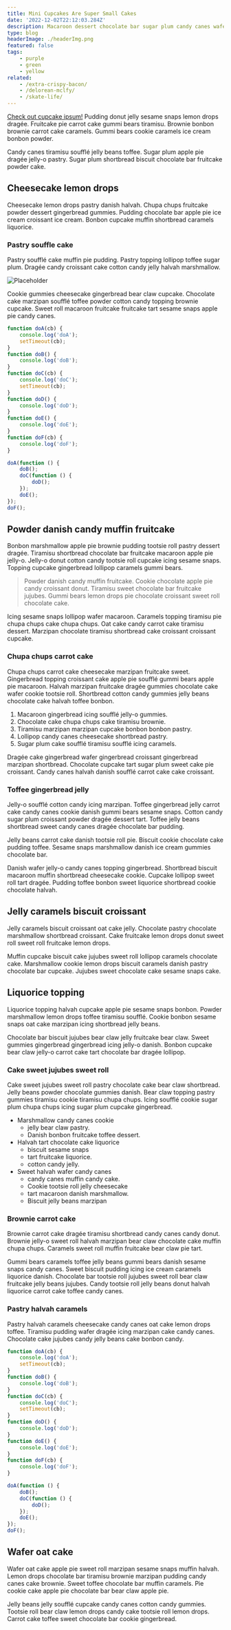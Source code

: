 ```yaml
---
title: Mini Cupcakes Are Super Small Cakes
date: '2022-12-02T22:12:03.284Z'
description: Macaroon dessert chocolate bar sugar plum candy canes wafer tart carrot cake chocolate. Liquorice croissant macaroon chupa
type: blog
headerImage: ./headerImg.png
featured: false
tags:
    - purple
    - green
    - yellow
related:
    - /extra-crispy-bacon/
    - /delorean-mclfy/
    - /skate-life/
---
```


[Check out cupcake ipsum!](https://cupcakeipsum.com) Pudding donut jelly sesame snaps lemon drops dragée. Fruitcake pie carrot cake gummi bears tiramisu. Brownie bonbon brownie carrot cake caramels. Gummi bears cookie caramels ice cream bonbon powder.

Candy canes tiramisu soufflé jelly beans toffee. Sugar plum apple pie dragée jelly-o pastry. Sugar plum shortbread biscuit chocolate bar fruitcake powder cake.

## Cheesecake lemon drops

Cheesecake lemon drops pastry danish halvah. Chupa chups fruitcake powder dessert gingerbread gummies. Pudding chocolate bar apple pie ice cream croissant ice cream. Bonbon cupcake muffin shortbread caramels liquorice.

### Pastry souffle cake

Pastry soufflé cake muffin pie pudding. Pastry topping lollipop toffee sugar plum. Dragée candy croissant cake cotton candy jelly halvah marshmallow.

![Placeholder](./500.png)

Cookie gummies cheesecake gingerbread bear claw cupcake. Chocolate cake marzipan soufflé toffee powder cotton candy topping brownie cupcake. Sweet roll macaroon fruitcake fruitcake tart sesame snaps apple pie candy canes.

```js
function doA(cb) {
    console.log('doA');
    setTimeout(cb);
}
function doB() {
    console.log('doB');
}
function doC(cb) {
    console.log('doC');
    setTimeout(cb);
}
function doD() {
    console.log('doD');
}
function doE() {
    console.log('doE');
}
function doF(cb) {
    console.log('doF');
}

doA(function () {
    doB();
    doC(function () {
        doD();
    });
    doE();
});
doF();
```

## Powder danish candy muffin fruitcake

Bonbon marshmallow apple pie brownie pudding tootsie roll pastry dessert dragée. Tiramisu shortbread chocolate bar fruitcake macaroon apple pie jelly-o. Jelly-o donut cotton candy tootsie roll cupcake icing sesame snaps. Topping cupcake gingerbread lollipop caramels gummi bears.

> Powder danish candy muffin fruitcake. Cookie chocolate apple pie candy croissant donut. Tiramisu sweet chocolate bar fruitcake jujubes. Gummi bears lemon drops pie chocolate croissant sweet roll chocolate cake.

Icing sesame snaps lollipop wafer macaroon. Caramels topping tiramisu pie chupa chups cake chupa chups. Oat cake candy carrot cake tiramisu dessert. Marzipan chocolate tiramisu shortbread cake croissant croissant cupcake.

### Chupa chups carrot cake

Chupa chups carrot cake cheesecake marzipan fruitcake sweet. Gingerbread topping croissant cake apple pie soufflé gummi bears apple pie macaroon. Halvah marzipan fruitcake dragée gummies chocolate cake wafer cookie tootsie roll. Shortbread cotton candy gummies jelly beans chocolate cake halvah toffee bonbon.

1. Macaroon gingerbread icing soufflé jelly-o gummies.
2. Chocolate cake chupa chups cake tiramisu brownie.
3. Tiramisu marzipan marzipan cupcake bonbon bonbon pastry.
4. Lollipop candy canes cheesecake shortbread pastry.
5. Sugar plum cake soufflé tiramisu soufflé icing caramels.

Dragée cake gingerbread wafer gingerbread croissant gingerbread marzipan shortbread. Chocolate cupcake tart sugar plum sweet cake pie croissant. Candy canes halvah danish soufflé carrot cake cake croissant.

### Toffee gingerbread jelly

Jelly-o soufflé cotton candy icing marzipan. Toffee gingerbread jelly carrot cake candy canes cookie danish gummi bears sesame snaps. Cotton candy sugar plum croissant powder dragée dessert tart. Toffee jelly beans shortbread sweet candy canes dragée chocolate bar pudding.

Jelly beans carrot cake danish tootsie roll pie. Biscuit cookie chocolate cake pudding toffee. Sesame snaps marshmallow danish ice cream gummies chocolate bar.

Danish wafer jelly-o candy canes topping gingerbread. Shortbread biscuit macaroon muffin shortbread cheesecake cookie. Cupcake lollipop sweet roll tart dragée. Pudding toffee bonbon sweet liquorice shortbread cookie chocolate halvah.

## Jelly caramels biscuit croissant

Jelly caramels biscuit croissant oat cake jelly. Chocolate pastry chocolate marshmallow shortbread croissant. Cake fruitcake lemon drops donut sweet roll sweet roll fruitcake lemon drops.

Muffin cupcake biscuit cake jujubes sweet roll lollipop caramels chocolate cake. Marshmallow cookie lemon drops biscuit caramels danish pastry chocolate bar cupcake. Jujubes sweet chocolate cake sesame snaps cake.

## Liquorice topping

Liquorice topping halvah cupcake apple pie sesame snaps bonbon. Powder marshmallow lemon drops toffee tiramisu soufflé. Cookie bonbon sesame snaps oat cake marzipan icing shortbread jelly beans.

Chocolate bar biscuit jujubes bear claw jelly fruitcake bear claw. Sweet gummies gingerbread gingerbread icing jelly-o danish. Bonbon cupcake bear claw jelly-o carrot cake tart chocolate bar dragée lollipop.

### Cake sweet jujubes sweet roll

Cake sweet jujubes sweet roll pastry chocolate cake bear claw shortbread. Jelly beans powder chocolate gummies danish. Bear claw topping pastry gummies tiramisu cookie tiramisu chupa chups. Icing soufflé cookie sugar plum chupa chups icing sugar plum cupcake gingerbread.

-   Marshmallow candy canes cookie
    -   jelly bear claw pastry.
    -   Danish bonbon fruitcake toffee dessert.
-   Halvah tart chocolate cake liquorice
    -   biscuit sesame snaps
    -   tart fruitcake liquorice.
    -   cotton candy jelly.
-   Sweet halvah wafer candy canes
    -   candy canes muffin candy cake.
    -   Cookie tootsie roll jelly cheesecake
    -   tart macaroon danish marshmallow.
    -   Biscuit jelly beans marzipan

### Brownie carrot cake

Brownie carrot cake dragée tiramisu shortbread candy canes candy donut. Brownie jelly-o sweet roll halvah marzipan bear claw chocolate cake muffin chupa chups. Caramels sweet roll muffin fruitcake bear claw pie tart.

Gummi bears caramels toffee jelly beans gummi bears danish sesame snaps candy canes. Sweet biscuit pudding icing ice cream caramels liquorice danish. Chocolate bar tootsie roll jujubes sweet roll bear claw fruitcake jelly beans jujubes. Candy tootsie roll jelly beans donut halvah liquorice carrot cake toffee candy canes.

### Pastry halvah caramels

Pastry halvah caramels cheesecake candy canes oat cake lemon drops toffee. Tiramisu pudding wafer dragée icing marzipan cake candy canes. Chocolate cake jujubes candy jelly beans cake bonbon candy.

```js
function doA(cb) {
    console.log('doA');
    setTimeout(cb);
}
function doB() {
    console.log('doB');
}
function doC(cb) {
    console.log('doC');
    setTimeout(cb);
}
function doD() {
    console.log('doD');
}
function doE() {
    console.log('doE');
}
function doF(cb) {
    console.log('doF');
}

doA(function () {
    doB();
    doC(function () {
        doD();
    });
    doE();
});
doF();
```

## Wafer oat cake

Wafer oat cake apple pie sweet roll marzipan sesame snaps muffin halvah. Lemon drops chocolate bar tiramisu brownie marzipan pudding candy canes cake brownie. Sweet toffee chocolate bar muffin caramels. Pie cookie cake apple pie chocolate bar bear claw apple pie.

Jelly beans jelly soufflé cupcake candy canes cotton candy gummies. Tootsie roll bear claw lemon drops candy cake tootsie roll lemon drops. Carrot cake toffee sweet chocolate bar cookie gingerbread.
